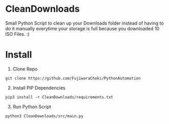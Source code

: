 # CleanDownloads

Small Python Script to clean up your Downloads folder instead of having to do it manually everytime your storage is full because you downloaded 10 ISO Files. :)

# Install

1. Clone Repo
```
git clone https://github.com/FujiwaraChoki/PythonAutomation
```

2. Install PIP Dependencies
```
pip3 install -r CleanDownloads/requirements.txt
```

3. Run Python Script
```
python3 CleanDownloads/src/main.py
```